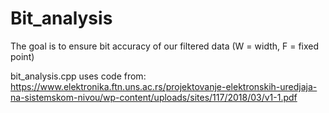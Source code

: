 # Bit_analysis
The goal is to ensure bit accuracy of our filtered data (W = width, F = fixed point) 

bit_analysis.cpp uses code from: https://www.elektronika.ftn.uns.ac.rs/projektovanje-elektronskih-uredjaja-na-sistemskom-nivou/wp-content/uploads/sites/117/2018/03/v1-1.pdf 

